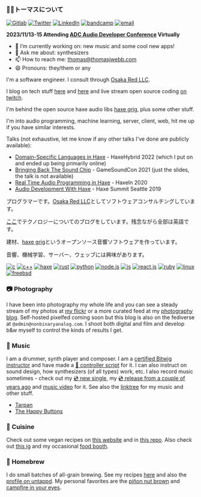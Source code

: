 ### 🧜🏻トーマスについて

[![Gitlab](https://img.shields.io/badge/-thomasjwebb-FCA121?style=flat-square&logo=gitlab&logoColor=white)](https://gitlab.com/thomasjwebb)
[![Twitter](https://img.shields.io/badge/-@osakared-1ca0f1?style=flat-square&logo=twitter&logoColor=white)](https://twitter.com/osakared)
[![LinkedIn](https://img.shields.io/badge/-thomasjwebb-blue?style=flat-square&logo=Linkedin&logoColor=white)](https://www.linkedin.com/in/thomasjwebb/)
[![bandcamp](https://img.shields.io/badge/-pinkboi-408294?style=flat-square&logo=bandcamp&logoColor=white)](https://bandcamp.com/pinkboi)
[![email](https://img.shields.io/badge/-thomas@thomasjwebb.com-blue?style=flat-square&logo=Gmail&logoColor=white)](mailto:thomas@thomasjwebb.com)

**2023/11/13-15 Attending [ADC Audio Developer Conference](https://adc23.sched.com) Virtually**

- 🔭 I’m currently working on: new music and some cool new apps!
- 💬 Ask me about: synthesizers
- 📫 How to reach me: thomas@thomasjwebb.com
- 😄 Pronouns: they/them or any

I'm a software engineer. I consult through [Osaka Red LLC](https://osakared.io).

I blog on tech stuff [here](https://webbmaster.com) and [here](https://osakared.com/blog/) and live stream open source coding [on twitch](https://www.twitch.tv/osakared/).

I'm behind the open source haxe audio libs [haxe grig](https://gitlab.com/haxe-grig), plus some other stuff.

I'm into audio programming, machine learning, server, client, web, hit me up if you have similar interests.

Talks (not exhaustive, let me know if any other talks I've done are publicly available):

- [Domain-Specific Languages in Haxe](https://www.youtube.com/watch?v=uvF0YYRlUsw) - HaxeHybrid 2022 (which I put on and ended up being primarily online)
- [Bringing Back The Sound Chip](https://raw.githubusercontent.com/thomasjwebb/thomasjwebb/main/presentations/Bringing%20Back%20The%20Sound%20Chip.pdf) - GameSoundCon 2021 (just the slides, the talk is not available)
- [Real Time Audio Programming in Haxe](https://www.youtube.com/watch?v=4leDPgO5N2o) - HaxeIn 2020
- [Audio Development With Haxe](https://www.youtube.com/watch?v=IQs2a2KHlpk) - Haxe Summit Seattle 2019

プログラマーです。[Osaka Red LLC](https://osakared.io)としてソフトウェアコンサルチングしています。

[ここ](https://webbmaster.com)でテクノロジーについてのブログをしています。残念ながら全部は英語です。

建材、[haxe grig](https://gitlab.com/haxe-grig)というオープンソース音響ソフトウェアを作っています。

音響、機械学習、サーバー、ウェッブには興味があります。

[![c](https://img.shields.io/badge/c%20-%2300599C.svg?&style=flat&logo=c&logoColor=white)](http://www.c-faq.com/)
[![c++](https://img.shields.io/badge/c++%20-%2300599C.svg?&style=flat&logo=c%2B%2B&ogoColor=white)](https://isocpp.org/)
[![haxe](https://img.shields.io/badge/haxe%20-%23EA8220.svg?&style=flat&logo=haxe&logoColor=white)](https://haxe.org)
[![rust](https://img.shields.io/badge/rust-%23000000.svg?&style=flat&logo=rust&logoColor=white)](https://www.rust-lang.org/)
[![python](https://img.shields.io/badge/python%20-%2314354C.svg?&style=flat&logo=python&logoColor=white)](https://www.python.org/)
[![node.js](https://img.shields.io/badge/node.js%20-%2343853D.svg?&style=flat&logo=node.js&logoColor=white)](https://nodejs.org/)
[![js](https://img.shields.io/badge/javascript%20-%23323330.svg?&style=flat&logo=javascript&logoColor=%23F7DF1E)](https://developer.mozilla.org/en-US/docs/Web/JavaScript)
[![react.js](https://img.shields.io/badge/react%20-%2320232a.svg?&style=flat&logo=react&logoColor=%2361DAFB)](https://reactjs.org/)
[![ruby](https://img.shields.io/badge/ruby-%23CC342D.svg?&style=flat&logo=ruby&logoColor=white)](https://www.ruby-lang.org/)
[![linux](https://img.shields.io/badge/linux-%23FCC624.svg?&style=flat&logo=linux&logoColor=white)](https://opensource.com/resources/linux)
[![freebsd](https://img.shields.io/badge/freebsd-%23AB2B28.svg?&style=flat&logo=freebsd&logoColor=white)](https://www.freebsd.org/)

### 📷 Photography

I have been into photography my whole life and you can see a steady stream of my photos at [my flickr](https://www.flickr.com/photos/7297815@N08/) or a more curated feed at my [photography blog](https://nonbinaryanalog.com). Self-hosted pixelfed coming soon but this blog is also on the fediverse at `@admin@nonbinaryanalog.com`. I shoot both digital and film and develop b&w myself to control the kinds of results I get.

### 🦇 Music

I am a drummer, synth player and composer. I am a [certified Bitwig instructor](https://www.bitwig.com/certified/thomas-webb-8/) and have made a [🎹 controller script](https://github.com/osakared/apc-key-25-bitwig) for it. I can also instruct on sound design, how synthesizers (of all types) work, etc. I also record music sometimes - check out my [💿 new single](https://tarpan.bandcamp.com/album/deploy-pyre-single), my [💿 release from a couple of years ago](https://fanlink.to/werewolf-of-paris) and [music video](https://www.youtube.com/watch?v=Vz9ScrZ_FkU) for it. See also the [linktree](https://biglink.to/tarpan) for my music and other stuff.

* [Tarpan](https://tarpan.band/)
* [The Happy Buttons](https://thehappybuttons.com/)

### 🥙 Cuisine

Check out some vegan recipes on [this website](https://shallotsanctuary.com/) and in [this repo](https://github.com/thomasjwebb/recipes). Also check out [this ig](https://www.instagram.com/shallotsanctuary/) and my occasional [food booth](https://panella.place/).

### 🍺 Homebrew

I do small batches of all-grain brewing. See my recipes [here](https://snowplant.org/) and also the [profile on untappd](https://untappd.com/SnowPlant). My personal favorites are the [piñon nut brown](https://snowplant.org/pi%C3%B1on_brown/) and [campfire in your eyes](https://snowplant.org/campfire_in_your_eyes/).

<!--
**thomasjwebb/thomasjwebb** is a ✨ _special_ ✨ repository because its `README.md` (this file) appears on your GitHub profile.

Here are some ideas to get you started:

- 🔭 I’m currently working on ...
- 🌱 I’m currently learning ...
- 👯 I’m looking to collaborate on ...
- 🤔 I’m looking for help with ...
- 💬 Ask me about ...
- 📫 How to reach me: ...
- 😄 Pronouns: ...
- ⚡ Fun fact: ...
-->
